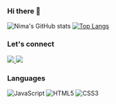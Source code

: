 ### Hi there 👋
![Nima's GitHub stats](https://github-readme-stats.vercel.app/api?username=nmemarcoding&theme=gotham&show_icons=true)
[![Top Langs](https://github-readme-stats.vercel.app/api/top-langs/?username=nmemarcoding&count_private=true&theme=gotham&layout=compact&custom_title=Top%20Languages&count_private=true)](https://github.com/misn0147/github-readme-stats)

### Let's connect
<a href="https://www.linkedin.com/in/nima-memarzadeh-50708a22b/" target="_blank">
<img src="https://img.shields.io/badge/LinkedIn-0077B5?style=for-the-badge&logo=linkedin&logoColor=white" />
</a>

<a href="https://portfolio-a0eea.firebaseapp.com/" target="_blank">
<img src="https://img.shields.io/badge/My_Portfolio-FF5722?style=for-the-badge&logo=rss&logoColor=white" />
</a>

### Languages
![JavaScript](https://img.shields.io/badge/JavaScript-323330?style=for-the-badge&logo=javascript&logoColor=F7DF1E)
![HTML5](https://img.shields.io/badge/html5-%23E34F26.svg?style=for-the-badge&logo=html5&logoColor=white)
![CSS3](https://img.shields.io/badge/css3-%231572B6.svg?style=for-the-badge&logo=css3&logoColor=white)

<!--
**nmemarcoding/nmemarcoding** is a ✨ _special_ ✨ repository because its `README.md` (this file) appears on your GitHub profile.

Here are some ideas to get you started:

- 🔭 I’m currently working on ...
- 🌱 I’m currently learning ...
- 👯 I’m looking to collaborate on ...
- 🤔 I’m looking for help with ...
- 💬 Ask me about ...
- 📫 How to reach me: ...
- 😄 Pronouns: ...
- ⚡ Fun fact: ...
-->
